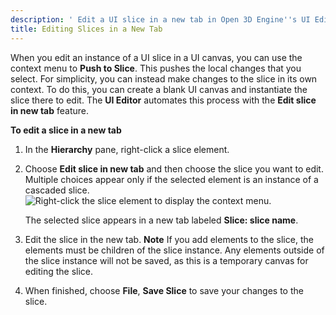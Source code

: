```yaml
---
description: ' Edit a UI slice in a new tab in Open 3D Engine''s UI Editor . '
title: Editing Slices in a New Tab
---
```


When you edit an instance of a UI slice in a UI canvas, you can use the context menu to **Push to Slice**. This pushes the local changes that you select. For simplicity, you can instead make changes to the slice in its own context. To do this, you can create a blank UI canvas and instantiate the slice there to edit. The **UI Editor** automates this process with the **Edit slice in new tab** feature.

**To edit a slice in a new tab**

1. In the **Hierarchy** pane, right-click a slice element.

1. Choose **Edit slice in new tab** and then choose the slice you want to edit. Multiple choices appear only if the selected element is an instance of a cascaded slice.
![Right-click the slice element to display the context menu.](/images/user-guide/game_ui_editor/ui-editor-working-slices-newtab.png)

   The selected slice appears in a new tab labeled **Slice: **slice name****.

1. Edit the slice in the new tab.
**Note**
If you add elements to the slice, the elements must be children of the slice instance. Any elements outside of the slice instance will not be saved, as this is a temporary canvas for editing the slice.

1. When finished, choose **File**, **Save Slice** to save your changes to the slice.

